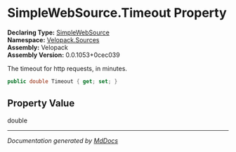 ﻿<!--  
  <auto-generated>   
    The contents of this file were generated by a tool.  
    Changes to this file may be list if the file is regenerated  
  </auto-generated>   
-->

# SimpleWebSource.Timeout Property

**Declaring Type:** [SimpleWebSource](../index.md)  
**Namespace:** [Velopack.Sources](../../index.md)  
**Assembly:** Velopack  
**Assembly Version:** 0.0.1053+0cec039

 The timeout for http requests, in minutes. 

```csharp
public double Timeout { get; set; }
```

## Property Value

double

___

*Documentation generated by [MdDocs](https://github.com/ap0llo/mddocs)*

